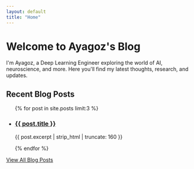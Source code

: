 ```yaml
---
layout: default
title: "Home"
---
```


<div class="home-intro">
  <h1>Welcome to Ayagoz's Blog</h1>
  <p>I'm Ayagoz, a Deep Learning Engineer exploring the world of AI, neuroscience, and more. Here you'll find my latest thoughts, research, and updates.</p>
</div>

<div class="recent-posts">
  <h2>Recent Blog Posts</h2>
  <ul>
    {% for post in site.posts limit:3 %}
      <li>
        <h3><a href="{{ post.url }}">{{ post.title }}</a></h3>
        <p>{{ post.excerpt | strip_html | truncate: 160 }}</p>
      </li>
    {% endfor %}
  </ul>
  <a href="/blog/" class="btn">View All Blog Posts</a>
</div> 